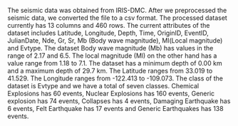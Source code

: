The seismic data was obtained from IRIS-DMC. After we preprocessed the seismic data, we converted the file to a csv format. The processed dataset currently has 13 columns and 460 rows. The current attributes of the dataset includes Latitude, Longitude, Depth, Time, OriginID, EventID, JulianDate, Nde, Gr, Sr, Mb (Body wave magnitude), Ml(Local magnitude) and Evtype. The dataset Body wave magnitude (Mb) has values in the range of 2.17 and 6.5. The local magnitude (Ml) on the other hand has a value range from 1.18 to 7.1.
The dataset has a minimum depth of 0.00 km and a maximum depth of 29.7 km. The Latitude ranges from 33.019 to 41.529. The Longitude ranges from -122.413 to -109.073. The class of the dataset is Evtype and we have a total of seven classes. Chemical Explosions has 60 events, Nuclear Explosions has 160 events, Generic explosion has 74 events, Collapses has 4 events, Damaging Earthquake has 6 events, Felt Earthquake has 17 events and Generic Earthquakes has 138 events.
